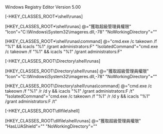 Windows Registry Editor Version 5.00
 
[-HKEY_CLASSES_ROOT\*\shell\runas]
 
[HKEY_CLASSES_ROOT\*\shell\runas]
@="獲取超級管理員權限"
"Icon"="C:\\Windows\\System32\\imageres.dll,-78"
"NoWorkingDirectory"=""
 
[HKEY_CLASSES_ROOT\*\shell\runas\command]
@="cmd.exe /c takeown /f \"%1\" && icacls \"%1\" /grant administrators:F"
"IsolatedCommand"="cmd.exe /c takeown /f \"%1\" && icacls \"%1\" /grant administrators:F"
 
[-HKEY_CLASSES_ROOT\Directory\shell\runas]
 
[HKEY_CLASSES_ROOT\Directory\shell\runas]
@="獲取超級管理員權限"
"Icon"="C:\\Windows\\System32\\imageres.dll,-78"
"NoWorkingDirectory"=""
 
[HKEY_CLASSES_ROOT\Directory\shell\runas\command]
@="cmd.exe /c takeown /f \"%1\" /r /d y && icacls \"%1\" /grant administrators:F /t"
"IsolatedCommand"="cmd.exe /c takeown /f \"%1\" /r /d y && icacls \"%1\" /grant administrators:F /t"
 
[-HKEY_CLASSES_ROOT\dllfile\shell]
 
[HKEY_CLASSES_ROOT\dllfile\shell\runas]
@="獲取超級管理員權限"
"HasLUAShield"=""
"NoWorkingDirectory"=""

